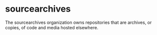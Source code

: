 <!-- SPDX-License-Identifier: CC0-1.0 -->
# sourcearchives

The sourcearchives organization owns repositories that are archives, or copies, of code and media hosted elsewhere.
